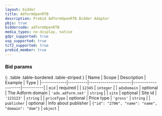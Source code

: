 ```yaml
---
layout: bidder
title: AdformOpenRTB
description: Prebid AdformOpenRTB Bidder Adaptor
pbjs: true
biddercode: adformOpenRTB
media_types: no-display, native
gdpr_supported: true
usp_supported: true
tcf2_supported: true
prebid_member: true
---
```


### Bid params

{: .table .table-bordered .table-striped }
| Name        | Scope    | Description          | Example            | Type      |
|-------------|----------|----------------------|--------------------|-----------|
| `mid`       | required |                      | `12345`            | `integer` |
| `adxDomain` | optional | The Adform domain    | `'adx.adform.net'` | `string`  |
| `site`      | optional | Site id              | `'123123'`         | `string`  |
| `priceType` | optional | Price type           | `'gross'`          | `string`  |
| `publisher` | optional | Info about publisher | `{"id": "2706", "name": "name", "domain": "dom"}`                | `object`  |
